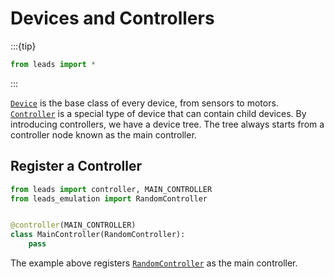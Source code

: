 # Devices and Controllers

:::{tip}

```python
from leads import *
```

:::

[`Device`](#leads.dt.device.Device) is the base class of every device, from sensors to motors.
[`Controller`](#leads.dt.controller.Controller) is a special type of device that can contain child devices. By
introducing controllers, we have a device tree. The tree always starts from a controller node known as the main
controller.

## Register a Controller

```python
from leads import controller, MAIN_CONTROLLER
from leads_emulation import RandomController


@controller(MAIN_CONTROLLER)
class MainController(RandomController):
    pass
```

The example above registers [`RandomController`](#leads_emulation.RandomController) as the main controller.